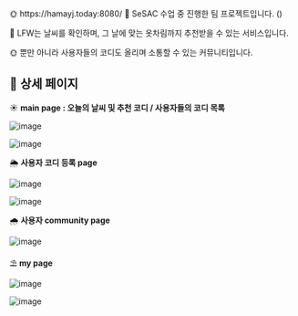 <aside>
🌞 https://hamayj.today:8080/
🐷 SeSAC 수업 중 진행한 팀 프로젝트입니다. ()
    
    
🌈 LFW는 날씨를 확인하며, 그 날에 맞는 옷차림까지 추천받을 수 있는 서비스입니다. 

🌞 뿐만 아니라 사용자들의 코디도 올리며 소통할 수 있는 커뮤니티입니다.

</aside>

## 📑 상세 페이지

☀ **main page : 오늘의 날씨 및 추천 코디 / 사용자들의 코디 목록**
    
![image](https://user-images.githubusercontent.com/99241228/200561922-63560662-612b-4780-be53-d9dc91fa1cae.png)
    
![image](https://user-images.githubusercontent.com/99241228/200561967-5b67e978-8338-4a29-9ec9-5caa3af1e739.png)
    

🌦 **사용자 코디 등록 page**
    
![image](https://user-images.githubusercontent.com/99241228/200562022-d6f3cd8c-e0bd-4e59-b894-95d27ac76410.png)
    
![image](https://user-images.githubusercontent.com/99241228/200562078-8c19cbda-cc1f-419f-a0ac-e8394eae1345.png)
    
🌧 **사용자 community page**
    
![image](https://user-images.githubusercontent.com/99241228/200562120-8e88eae7-a811-48f1-860b-98a67bf66e49.png)

    
⛱ **my page**
    
![image](https://user-images.githubusercontent.com/99241228/200562152-b0f3abad-99a0-4993-bfdc-78d44f819ffb.png)
    
![image](https://user-images.githubusercontent.com/99241228/200562183-4d4f1cc9-768c-44d3-893f-0a6891975846.png)
